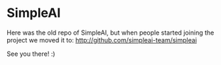 SimpleAI
========

Here was the old repo of SimpleAI, but when people started joining the project we moved it to: http://github.com/simpleai-team/simpleai

See you there! :)
